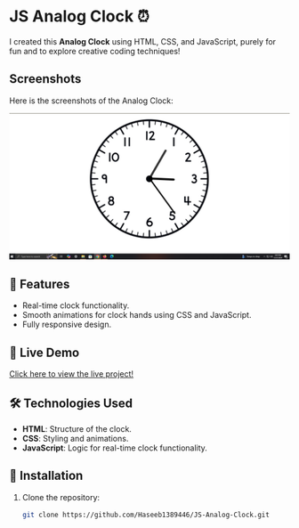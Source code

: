 # JS Analog Clock ⏰

I created this **Analog Clock** using HTML, CSS, and JavaScript, purely for fun and to explore creative coding techniques!  

## Screenshots

Here is the screenshots of the Analog Clock:

![image](https://github.com/Haseeb1389446/JS-Analog-Clock/blob/main/view.png)


## 🌟 Features
- Real-time clock functionality.
- Smooth animations for clock hands using CSS and JavaScript.
- Fully responsive design.

## 🚀 Live Demo
[Click here to view the live project!](your-live-link)

## 🛠️ Technologies Used
- **HTML**: Structure of the clock.
- **CSS**: Styling and animations.
- **JavaScript**: Logic for real-time clock functionality.

## 📂 Installation
1. Clone the repository:
   ```bash
   git clone https://github.com/Haseeb1389446/JS-Analog-Clock.git
